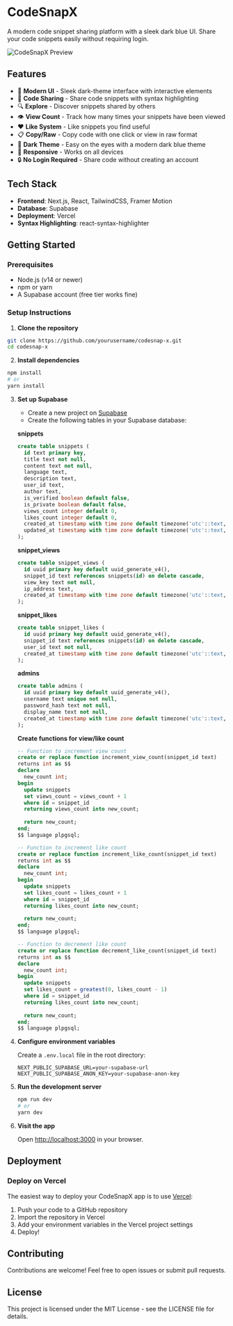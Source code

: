 # CodeSnapX

A modern code snippet sharing platform with a sleek dark blue UI. Share your code snippets easily without requiring login.

![CodeSnapX Preview](https://via.placeholder.com/1200x630?text=CodeSnapX+Preview)

## Features

- 🚀 **Modern UI** - Sleek dark-theme interface with interactive elements
- 📝 **Code Sharing** - Share code snippets with syntax highlighting
- 🔍 **Explore** - Discover snippets shared by others
- 👁️ **View Count** - Track how many times your snippets have been viewed
- ❤️ **Like System** - Like snippets you find useful
- 📋 **Copy/Raw** - Copy code with one click or view in raw format
- 🌙 **Dark Theme** - Easy on the eyes with a modern dark blue theme
- 📱 **Responsive** - Works on all devices
- 🔒 **No Login Required** - Share code without creating an account

## Tech Stack

- **Frontend**: Next.js, React, TailwindCSS, Framer Motion
- **Database**: Supabase
- **Deployment**: Vercel
- **Syntax Highlighting**: react-syntax-highlighter

## Getting Started

### Prerequisites

- Node.js (v14 or newer)
- npm or yarn
- A Supabase account (free tier works fine)

### Setup Instructions

1. **Clone the repository**

```bash
git clone https://github.com/yourusername/codesnap-x.git
cd codesnap-x
```

2. **Install dependencies**

```bash
npm install
# or
yarn install
```

3. **Set up Supabase**

   - Create a new project on [Supabase](https://supabase.com)
   - Create the following tables in your Supabase database:

   **snippets**
   ```sql
   create table snippets (
     id text primary key,
     title text not null,
     content text not null,
     language text,
     description text,
     user_id text,
     author text,
     is_verified boolean default false,
     is_private boolean default false,
     views_count integer default 0,
     likes_count integer default 0,
     created_at timestamp with time zone default timezone('utc'::text, now()) not null,
     updated_at timestamp with time zone default timezone('utc'::text, now())
   );
   ```

   **snippet_views**
   ```sql
   create table snippet_views (
     id uuid primary key default uuid_generate_v4(),
     snippet_id text references snippets(id) on delete cascade,
     view_key text not null,
     ip_address text,
     created_at timestamp with time zone default timezone('utc'::text, now()) not null
   );
   ```

   **snippet_likes**
   ```sql
   create table snippet_likes (
     id uuid primary key default uuid_generate_v4(),
     snippet_id text references snippets(id) on delete cascade,
     user_id text not null,
     created_at timestamp with time zone default timezone('utc'::text, now()) not null
   );
   ```

   **admins**
   ```sql
   create table admins (
     id uuid primary key default uuid_generate_v4(),
     username text unique not null,
     password_hash text not null,
     display_name text not null,
     created_at timestamp with time zone default timezone('utc'::text, now()) not null
   );
   ```

   **Create functions for view/like count**
   ```sql
   -- Function to increment view count
   create or replace function increment_view_count(snippet_id text)
   returns int as $$
   declare
     new_count int;
   begin
     update snippets
     set views_count = views_count + 1
     where id = snippet_id
     returning views_count into new_count;
     
     return new_count;
   end;
   $$ language plpgsql;

   -- Function to increment like count
   create or replace function increment_like_count(snippet_id text)
   returns int as $$
   declare
     new_count int;
   begin
     update snippets
     set likes_count = likes_count + 1
     where id = snippet_id
     returning likes_count into new_count;
     
     return new_count;
   end;
   $$ language plpgsql;

   -- Function to decrement like count
   create or replace function decrement_like_count(snippet_id text)
   returns int as $$
   declare
     new_count int;
   begin
     update snippets
     set likes_count = greatest(0, likes_count - 1)
     where id = snippet_id
     returning likes_count into new_count;
     
     return new_count;
   end;
   $$ language plpgsql;
   ```

4. **Configure environment variables**

   Create a `.env.local` file in the root directory:

   ```
   NEXT_PUBLIC_SUPABASE_URL=your-supabase-url
   NEXT_PUBLIC_SUPABASE_ANON_KEY=your-supabase-anon-key
   ```

5. **Run the development server**

   ```bash
   npm run dev
   # or
   yarn dev
   ```

6. **Visit the app**

   Open [http://localhost:3000](http://localhost:3000) in your browser.

## Deployment

### Deploy on Vercel

The easiest way to deploy your CodeSnapX app is to use [Vercel](https://vercel.com):

1. Push your code to a GitHub repository
2. Import the repository in Vercel
3. Add your environment variables in the Vercel project settings
4. Deploy!

## Contributing

Contributions are welcome! Feel free to open issues or submit pull requests.

## License

This project is licensed under the MIT License - see the LICENSE file for details.